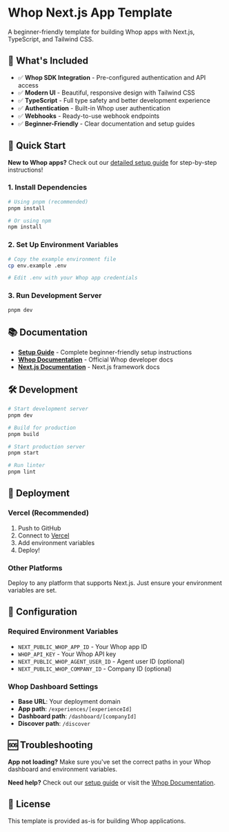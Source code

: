 # Whop Next.js App Template

A beginner-friendly template for building Whop apps with Next.js, TypeScript, and Tailwind CSS.

## 🎯 What's Included

- ✅ **Whop SDK Integration** - Pre-configured authentication and API access
- ✅ **Modern UI** - Beautiful, responsive design with Tailwind CSS
- ✅ **TypeScript** - Full type safety and better development experience
- ✅ **Authentication** - Built-in Whop user authentication
- ✅ **Webhooks** - Ready-to-use webhook endpoints
- ✅ **Beginner-Friendly** - Clear documentation and setup guides

## 🚀 Quick Start

**New to Whop apps?** Check out our [detailed setup guide](./SETUP.md) for step-by-step instructions!

### 1. Install Dependencies
```bash
# Using pnpm (recommended)
pnpm install

# Or using npm
npm install
```

### 2. Set Up Environment Variables
```bash
# Copy the example environment file
cp env.example .env

# Edit .env with your Whop app credentials
```

### 3. Run Development Server
```bash
pnpm dev
```

## 📚 Documentation

- **[Setup Guide](./SETUP.md)** - Complete beginner-friendly setup instructions
- **[Whop Documentation](https://dev.whop.com)** - Official Whop developer docs
- **[Next.js Documentation](https://nextjs.org/docs)** - Next.js framework docs

## 🛠 Development

```bash
# Start development server
pnpm dev

# Build for production
pnpm build

# Start production server
pnpm start

# Run linter
pnpm lint
```

## 🚀 Deployment

### Vercel (Recommended)
1. Push to GitHub
2. Connect to [Vercel](https://vercel.com)
3. Add environment variables
4. Deploy!

### Other Platforms
Deploy to any platform that supports Next.js. Just ensure your environment variables are set.

## 🔧 Configuration

### Required Environment Variables
- `NEXT_PUBLIC_WHOP_APP_ID` - Your Whop app ID
- `WHOP_API_KEY` - Your Whop API key
- `NEXT_PUBLIC_WHOP_AGENT_USER_ID` - Agent user ID (optional)
- `NEXT_PUBLIC_WHOP_COMPANY_ID` - Company ID (optional)

### Whop Dashboard Settings
- **Base URL**: Your deployment domain
- **App path**: `/experiences/[experienceId]`
- **Dashboard path**: `/dashboard/[companyId]`
- **Discover path**: `/discover`

## 🆘 Troubleshooting

**App not loading?** Make sure you've set the correct paths in your Whop dashboard and environment variables.

**Need help?** Check out our [setup guide](./SETUP.md) or visit the [Whop Documentation](https://dev.whop.com).

## 📄 License

This template is provided as-is for building Whop applications.
